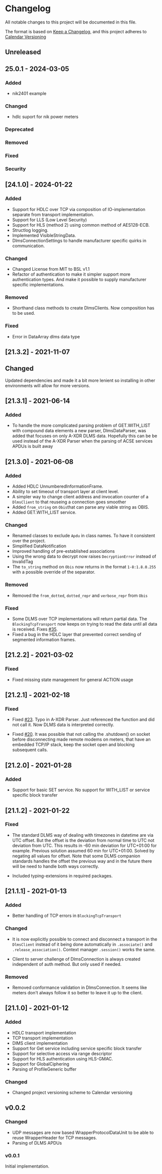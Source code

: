 
# Changelog
All notable changes to this project will be documented in this file.


The format is based on [Keep a Changelog](https://keepachangelog.com/en/1.0.0/),
and this project adheres to [Calendar Versioning](https://calver.org/)

## Unreleased

## 25.0.1 - 2024-03-05
### Added
* nik2401 example
### Changed
* hdlc suport for nik power meters
### Deprecated

### Removed

### Fixed

### Security


## [24.1.0] - 2024-01-22

### Added
* Support for HDLC over TCP via composition of IO-implementation separate from
  transport implementation.
* Support for LLS (Low Level Security)
* Support for HLS (method 2) using common method of AES128-ECB.
* Structlog logging.
* Implemented VisibleStringData.
* DlmsConnectionSettings to handle manufacturer specific quirks in communication.

### Changed
* Changed License from MIT to BSL v1.1
* Refactor of authentication to make it simpler support more authentication types. And make
  it possible to supply manufacturer specific implementations.

### Removed
* Shorthand class methods to create DlmsClients. Now composition has to be used.

### Fixed
* Error in DataArray dlms data type 


## [21.3.2] - 2021-11-07

## Changed

Updated dependencies and made it a bit more lenient so installing in other environments
will allow for more versions.

## [21.3.1] - 2021-06-14

### Added

* To handle the more complicated parsing problem of GET.WITH_LIST with compound data
  elements a new parser, DlmsDataParser, was added that focuses on only A-XDR DLMS data.
  Hopefully this can be be used instead of the A-XDR Parser when the parsing of ACSE
  services APDUs is built away

## [21.3.0] - 2021-06-08


### Added

* Added HDLC UnnumberedInformationFrame.
* Ability to set timeout of transport layer at client level.
* A simpler way to change client address and invocation counter of a `DlmsClient` to
  that reuseing a connection goes smoother
* Added `from_string` on `Obis`that can parse any viable string as OBIS.
* Added GET.WITH_LIST service.

### Changed

* Renamed classes to exclude `Apdu` in class names. To have it consistent over the
  project.
* Simplified DataNotification
* Improved handling of pre-established associations
* Using the wrong data to decrypt now raises `DecryptionError` instead of InvalidTag
* The `to_string` method on `Obis` now returns in the format `1-8:1.8.0.255` with a
  possible override of the separator.

### Removed

* Removed the `from_dotted`, `dotted_repr` and `verbose_repr` from `Obis`


### Fixed

* Some DLMS over TCP implementations will return partial data. The
  `BlockingTcpTransport` now keeps on trying to read the data until all data is
  received. Fixes [#35](https://github.com/pwitab/dlms-cosem/issues/35).
* Fixed a bug in the HDLC layer that prevented correct sending of segmented information
  frames.


## [21.2.2] - 2021-03-02

### Fixed

* Fixed missing state management for general ACTION usage

## [21.2.1] - 2021-02-18

### Fixed

* Fixed [#23](https://github.com/pwitab/dlms-cosem/issues/23). Typo in A-XDR Parser.
  Just referenced the function and did not call it. Now DLMS data is interpreted
  correctly.

* Fixed [#20](https://github.com/pwitab/dlms-cosem/issues/20). It was possible that not
  calling the .shutdown() on socket before disconnecting made remote modems on meters,
  that have an embedded TCP/IP stack, keep the socket open and blocking subsequent calls.

## [21.2.0] - 2021-01-28

### Added

* Support for basic SET service. No support for WITH_LIST or service specific block
  transfer

## [21.1.2] - 2021-01-22

### Fixed

* The standard DLMS way of dealing with timezones in datetime are via UTC offset. But
  the offset is the deviation from normal time to UTC not deviation from UTC. This
  results in -60 min deviation for UTC+01:00 for example. Previous solution assumed
  60 min for UTC+01:00. Solved by negating all values for offset.
  Note that some DLMS companion standards handles the offset the previous way and in
  the future there will be need to handle both ways correctly.

* Included typing-extensions in required packages.

## [21.1.1] - 2021-01-13

### Added

* Better handling of TCP errors in `BlockingTcpTransport`

### Changed

* It is now explicitly possible to connect and disconnect a transport in the
  `DlmsClient` instead of it being done automatically in `.associate()` and
  `.release_association()`. Context manager `.session()` works the same.

* Client to server challenge of DlmsConnection is always created independent of auth
  method. But only used if needed.

### Removed

* Removed conformance validation in DlmsConnection. It seems like meters don't always
  follow it so better to leave it up to the client.



## [21.1.0] - 2021-01-12

### Added

* HDLC transport implementation
* TCP transport implementation
* DlMS client implementation
* Support for Get service including service specific block transfer
* Support for selective access via range descriptor
* Support for HLS authentication using HLS-GMAC.
* Support for GlobalCiphering
* Parsing of ProfileGeneric buffer

### Changed

* Changed project versioning scheme to Calendar versioning


## v0.0.2


### Changed

-   UDP messages are now based WrapperProtocolDataUnit to be able to reuse
    WrapperHeader for TCP messages.
-   Parsing of DLMS APDUs


### v0.0.1


Initial implementation.
